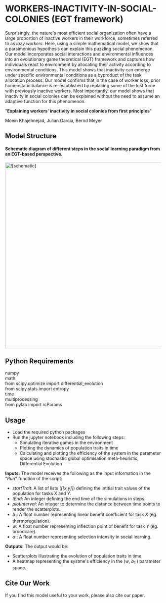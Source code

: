 # WORKERS-INACTIVITY-IN-SOCIAL-COLONIES (EGT framework)

Surprisingly, the nature's most efficient social organization often have a large proportion of inactive workers in their workforce, sometimes referred to as _lazy workers_. Here, using a simple mathematical model, we show that a parsimonious hypothesis can explain this puzzling social phenomenon. Our model incorporates social interactions and environmental influences into an evolutionary game theoretical (EGT) framework and captures how individuals react to environment by allocating their activity according to environmental conditions. This model shows that inactivity can emerge under specific environmental conditions as a byproduct of the task allocation process.
Our model confirms that in the case of worker loss, prior homeostatic balance is re-established by replacing some of the lost force with previously inactive workers. Most importantly, our model shows that inactivity in social colonies can be explained without the need to assume an adaptive function for this phenomenon. 

"**Explaining workers' inactivity in social colonies from first principles**" 

Moein Khajehnejad, Julian García, Bernd Meyer

## Model Structure 
#### Schematic diagram of different steps in the social learning paradigm from an EGT-based perspective. 

<img width="600" alt="![schematic]" src="https://user-images.githubusercontent.com/22978025/173978596-b93a95d5-1ce9-4fee-80b7-4534c7ecba1c.png">

## Python Requirements
numpy<br />
math<br />
from scipy.optimize import differential_evolution<br />
from scipy.stats import entropy<br />
time<br />
multiprocessing<br />
from pylab import rcParams
 

## Usage
- Load the required python packages
- Run the jupyter notebook including the following steps:
    - Simulating iterative games in the environment
    - Plotting the dynamics of population traits in time
    - Calculating and plotting the efficiency of the system in the parameter space using stochastic global optimisation meta-heuristic, Differential Evolution

**Inputs:** The model receives the following as the input information in the "_Run_" function of the script:
- _startTrait_: A list of lists (_[[x,y]]_) defining the intitial trait values of the population for tasks X and Y.
- _tEnd_: An integer defining the end time of the simulations in steps.
- _plotInterval_: An integer to determine the distance between time points to render the scatterplots.
- $b_1$: A float number representing linear benefit coefficient for task _X_ (eg. thermoregulation).
- $w$: A float number representing inflection point of benefit for task _Y_ (eg. broodcare).
- $\alpha$ : A float number representing selection intensity in social learning.

**Outputs:** The output would be:
-  Scatterplots illustrating the evolution of population traits in time
-  A heatmap representing the systme's efficiency in the ($w$, $b_1$ )  parameter space.

## Cite Our Work
If you find this model useful to your work, please also cite our paper.
